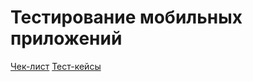 # Тестирование мобильных приложений
[Чек-лист](https://docs.google.com/spreadsheets/d/17A2-BMJpeBKiillQ8BzGqMGY_qR4n2i22s_zTkYyhLk/edit?gid=0#gid=0)
[Тест-кейсы](https://github.com/user-attachments/files/18633150/G9-2025-02-02.pdf)
